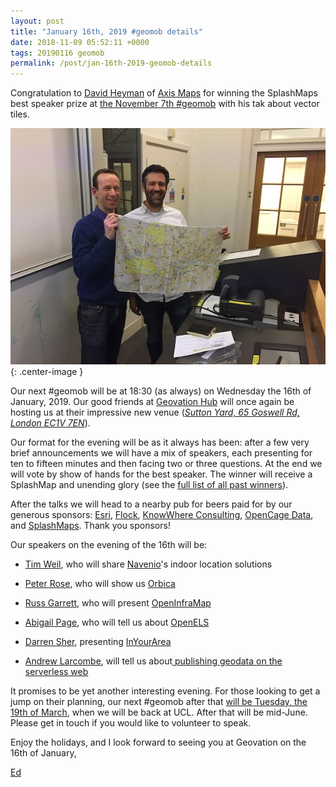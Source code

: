 ```yaml
--- 
layout: post
title: "January 16th, 2019 #geomob details"
date: 2018-11-09 05:52:11 +0000
tags: 20190116 geomob
permalink: /post/jan-16th-2019-geomob-details
---
```



Congratulation to [David Heyman](https://twitter.com/davidheyman) of 
[Axis Maps](https://www.axismaps.com/) for winning the SplashMaps best 
speaker prize at [the November 7th #geomob](/post/nov-7th-2018-geomob-details)
with his tak about vector tiles. 

![image](/images/geomob-201811.jpeg){: .center-image }

Our next #geomob will be at 18:30 (as always) on Wednesday the 
16th of January, 2019. 
Our good friends at [Geovation Hub](https://geovation.uk/hub/) 
will once again be hosting us at their impressive new venue (_[Sutton Yard, 65 Goswell Rd, London EC1V 7EN](https://www.openstreetmap.org/#map=19/51.52435/-0.09975)_).

Our format for the evening will be as it always has been: after a few very brief announcements we will have a mix of speakers, each presenting for ten to fifteen minutes and then facing two or three questions. At the end we will vote by show of hands for the best speaker. The winner will receive a SplashMap and unending glory (see the [full list of all past winners](http://geomobldn.org/past-speakers)). 

After the talks we will head to a nearby pub for beers paid for by our 
generous sponsors: 
[Esri](https://developers.arcgis.com/startups/),
[Flock](https://flockcover.com), 
[KnowWhere Consulting](https://knowwhereconsulting.co.uk/),
[OpenCage Data](https://opencagedata.com/), 
and [SplashMaps](http://www.splash-maps.com/).
Thank you sponsors! 

Our speakers on the evening of the 16th will be:

*  [Tim Weil](https://www.linkedin.com/in/tweil/), who will share [Navenio](https://www.navenio.com)'s indoor location solutions

*  [Peter Rose](https://twitter.com/the_peter_rose), who will show us [Orbica](https://orbica.world)

*  [Russ Garrett](https://twitter.com/russss), who will present [OpenInfraMap](https://openinframap.org)

*  [Abigail Page](https://twitter.com/abi_edin), who will tell us about [OpenELS](https://openels.eu)

*  [Darren Sher](https://twitter.com/DarrenSher), presenting [InYourArea](https://www.inyourarea.co.uk)

*  [Andrew Larcombe](https://twitter.com/andrewl), will tell us about[ publishing geodata on the serverless web](https://www.gatsbyjs.org/packages/gatsby-source-geo/)

It promises to be yet another interesting evening. For those looking to get a 
jump on their planning, our next #geomob after that
[will be Tuesday, the 19th of March](/post/mar-19th-2019-geomob-details), when
we will be back at UCL. After that will be mid-June.
Please get in touch if you would like to volunteer to speak.

Enjoy the holidays, and I look forward to seeing you at Geovation on the 16th 
of January,

[Ed](https://twitter.com/freyfogle)